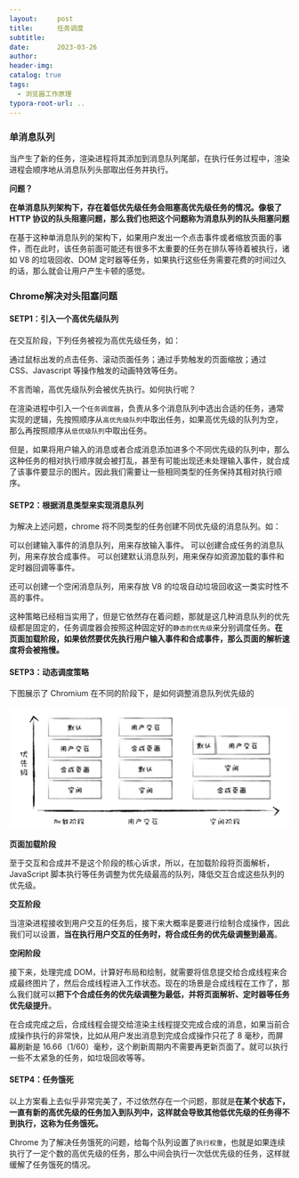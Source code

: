 ```yaml
---
layout:     post
title:      任务调度
subtitle:  
date:       2023-03-26
author:     
header-img: 
catalog: true
tags:
  - 浏览器工作原理
typora-root-url: ..
---
```


### 单消息队列

当产生了新的任务，渲染进程将其添加到消息队列尾部，在执行任务过程中，渲染进程会顺序地从消息队列头部取出任务并执行。

**问题？**

**在单消息队列架构下，存在着低优先级任务会阻塞高优先级任务的情况。像极了 HTTP 协议的队头阻塞问题，那么我们也把这个问题称为消息队列的队头阻塞问题**

在基于这种单消息队列的架构下，如果用户发出一个点击事件或者缩放页面的事件，而在此时，该任务前面可能还有很多不太重要的任务在排队等待着被执行，诸如 V8 的垃圾回收、DOM 定时器等任务，如果执行这些任务需要花费的时间过久的话，那么就会让用户产生卡顿的感觉。

### Chrome解决对头阻塞问题

#### SETP1：引入一个高优先级队列

在交互阶段，下列任务被视为高优先级任务，如：

通过鼠标出发的点击任务、滚动页面任务；通过手势触发的页面缩放；通过 CSS、Javascript 等操作触发的动画特效等任务。

不言而喻，高优先级队列会被优先执行。如何执行呢？

在渲染进程中引入一个`任务调度器`，负责从多个消息队列中选出合适的任务，通常实现的逻辑，先按照顺序从`高优先级队列`中取出任务，如果高优先级的队列为空，那么再按照顺序从`低优级队列`中取出任务。

但是，如果将用户输入的消息或者合成消息添加进多个不同优先级的队列中，那么这种任务的相对执行顺序就会被打乱，甚至有可能出现还未处理输入事件，就合成了该事件要显示的图片。因此我们需要让一些相同类型的任务保持其相对执行顺序。

#### SETP2：根据消息类型来实现消息队列

为解决上述问题，chrome 将不同类型的任务创建不同优先级的消息队列。如：

可以创建输入事件的消息队列，用来存放输入事件。
可以创建合成任务的消息队列，用来存放合成事件。
可以创建默认消息队列，用来保存如资源加载的事件和定时器回调等事件。

还可以创建一个空闲消息队列，用来存放 V8 的垃圾自动垃圾回收这一类实时性不高的事件。

这种策略已经相当实用了，但是它依然存在着问题，那就是这几种消息队列的优先级都是固定的，任务调度器会按照这种固定好的`静态的优先级`来分别调度任务。**在页面加载阶段，如果依然要优先执行用户输入事件和合成事件，那么页面的解析速度将会被拖慢。**

#### SETP3：动态调度策略

下图展示了 Chromium 在不同的阶段下，是如何调整消息队列优先级的

<img src="/../img/postImage/image-20230326224009876.png" alt="image-20230326224009876" style="zoom:50%;" />

**页面加载阶段**

至于交互和合成并不是这个阶段的核心诉求，所以，在加载阶段将页面解析，JavaScript 脚本执行等任务调整为优先级最高的队列，降低交互合成这些队列的优先级。

**交互阶段**

当渲染进程接收到用户交互的任务后，接下来大概率是要进行绘制合成操作，因此我们可以设置，**当在执行用户交互的任务时，将合成任务的优先级调整到最高**。

**空闲阶段**

接下来，处理完成 DOM，计算好布局和绘制，就需要将信息提交给合成线程来合成最终图片了，然后合成线程进入工作状态。现在的场景是合成线程在工作了，那么我们就可以**把下个合成任务的优先级调整为最低，并将页面解析、定时器等任务优先级提升**。

在合成完成之后，合成线程会提交给渲染主线程提交完成合成的消息，如果当前合成操作执行的非常快，比如从用户发出消息到完成合成操作只花了 8 毫秒，而屏幕刷新是 16.66（1/60）毫秒，这个刷新周期内不需要再更新页面了。就可以执行一些不太紧急的任务，如垃圾回收等等。

#### SETP4：任务饿死

以上方案看上去似乎非常完美了，不过依然存在一个问题，那就是**在某个状态下，一直有新的高优先级的任务加入到队列中，这样就会导致其他低优先级的任务得不到执行，这称为任务饿死。**

Chrome 为了解决任务饿死的问题，给每个队列设置了`执行权重`，也就是如果连续执行了一定个数的高优先级的任务，那么中间会执行一次低优先级的任务，这样就缓解了任务饿死的情况。

